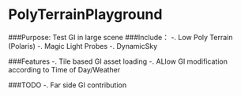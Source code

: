 # PolyTerrainPlayground
###Purpose: Test GI in large scene
###Include：
-. Low Poly Terrain (Polaris)
-. Magic Light Probes
-. DynamicSky

###Features
-. Tile based GI asset loading
-. ALlow GI modification according to Time of Day/Weather

###TODO
-. Far side GI contribution
